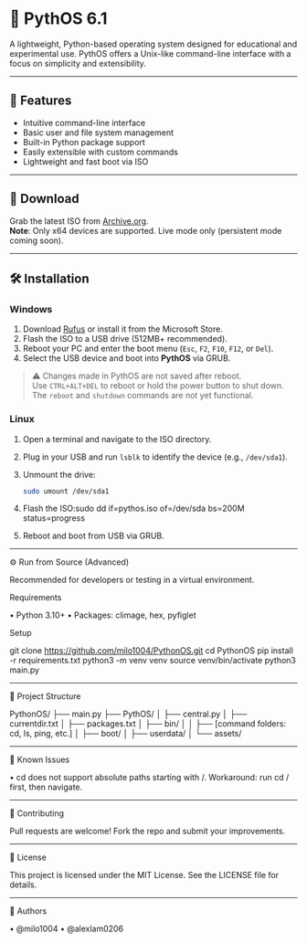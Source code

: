 # 🐍 PythOS 6.1

A lightweight, Python-based operating system designed for educational and experimental use. PythOS offers a Unix-like command-line interface with a focus on simplicity and extensibility.

---

## 🚀 Features

- Intuitive command-line interface
- Basic user and file system management
- Built-in Python package support
- Easily extensible with custom commands
- Lightweight and fast boot via ISO

---

## 💾 Download

Grab the latest ISO from [Archive.org](https://archive.org/details/pyth-os-6.1-x-86-64-beta).  
**Note**: Only x64 devices are supported. Live mode only (persistent mode coming soon).

---

## 🛠️ Installation

### Windows

1. Download [Rufus](https://rufus.ie) or install it from the Microsoft Store.
2. Flash the ISO to a USB drive (512MB+ recommended).
3. Reboot your PC and enter the boot menu (`Esc`, `F2`, `F10`, `F12`, or `Del`).
4. Select the USB device and boot into **PythOS** via GRUB.

> ⚠️ Changes made in PythOS are not saved after reboot.  
> Use `CTRL+ALT+DEL` to reboot or hold the power button to shut down.  
> The `reboot` and `shutdown` commands are not yet functional.

### Linux

1. Open a terminal and navigate to the ISO directory.
2. Plug in your USB and run `lsblk` to identify the device (e.g., `/dev/sda1`).
3. Unmount the drive:
   ```bash
   sudo umount /dev/sda1


1. Flash the ISO:sudo dd if=pythos.iso of=/dev/sda bs=200M status=progress

2. Reboot and boot from USB via GRUB.


---

⚙️ Run from Source (Advanced)

Recommended for developers or testing in a virtual environment.

Requirements

• Python 3.10+
• Packages: climage, hex, pyfiglet


Setup

git clone https://github.com/milo1004/PythonOS.git
cd PythonOS
pip install -r requirements.txt
python3 -m venv venv
source venv/bin/activate
python3 main.py


---

📁 Project Structure

PythonOS/
├── main.py
├── PythOS/
│   ├── central.py
│   ├── currentdir.txt
│   ├── packages.txt
│   ├── bin/
│   │   ├── [command folders: cd, ls, ping, etc.]
│   ├── boot/
│   ├── userdata/
│   └── assets/


---

🐞 Known Issues

• cd does not support absolute paths starting with /.
Workaround: run cd / first, then navigate.


---

🤝 Contributing

Pull requests are welcome! Fork the repo and submit your improvements.

---

📜 License

This project is licensed under the MIT License. See the LICENSE file for details.

---

👥 Authors

• @milo1004
• @alexlam0206